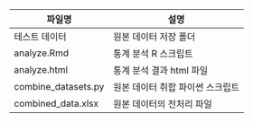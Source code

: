 | 파일명               | 설명                       |
|----------------------|----------------------------|
| 테스트 데이터       | 원본 데이터 저장 폴더         |
| analyze.Rmd          | 통계 분석 R 스크립트        |
| analyze.html         | 통계 분석 결과 html 파일   |
| combine_datasets.py  | 원본 데이터 취합 파이썬 스크립트 |
| combined_data.xlsx    | 원본 데이터의 전처리 파일  |
